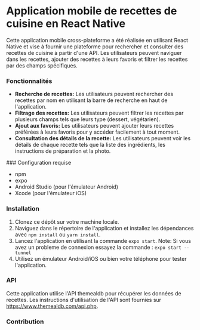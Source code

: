 # Application mobile de recettes de cuisine en React Native

Cette application mobile cross-plateforme a été réalisée en utilisant React Native et vise à fournir une plateforme pour rechercher et consulter des recettes de cuisine à partir d'une API. Les utilisateurs peuvent naviguer dans les recettes, ajouter des recettes à leurs favoris et filtrer les recettes par des champs spécifiques.

### Fonctionnalités

* **Recherche de recettes:** Les utilisateurs peuvent rechercher des recettes par nom en utilisant la barre de recherche en haut de l'application.
* **Filtrage des recettes:** Les utilisateurs peuvent filtrer les recettes par plusieurs champs tels que leurs type (dessert, végétarien).
* **Ajout aux favoris:** Les utilisateurs peuvent ajouter leurs recettes préférées à leurs favoris pour y accéder facilement à tout moment.
* **Consultation des détails de la recette:** Les utilisateurs peuvent voir les détails de chaque recette tels que la liste des ingrédients, les instructions de préparation et la photo.

### Configuration requise

* npm
* expo
* Android Studio (pour l'émulateur Android)
* Xcode (pour l'émulateur iOS)


### Installation

1. Clonez ce dépôt sur votre machine locale.
2. Naviguez dans le répertoire de l'application et installez les dépendances avec `npm install` ou `yarn install`.
3. Lancez l'application en utilisant la commande `expo start`. Note: Si vous avez un probleme de connexion essayez la commande : `expo start --tunnel`
4. Utilisez un émulateur Android/iOS ou bien votre téléphone pour tester l'application.


### API
Cette application utilise l'API themealdb pour récupérer les données de recettes. Les instructions d'utilisation de l'API sont fournies sur https://www.themealdb.com/api.php.

### Contribution
